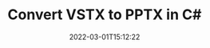---
############################# Static ############################
layout: "auto-gen-conversion"
date: 2022-03-01T15:12:22
draft: false
otherformats: doc docm docx dot dotm dotx epub md odt ott pdf rtf tex txt vdx vsdm vsdx vssm vssx vstm vstx vsx vtx xps
breadcrumb: VSTX to PPTX in C#

############################# Head ############################
head_title: "VSTX to PPTX Converter in C#"
head_description: "Convert VSTX to PPTX in .NET using a few lines of code. Use the GroupDocs Document Conversion API to convert over 160 file formats."

############################# Header ############################
title: "Convert VSTX to PPTX in C#"
description: "VSTX to PPTX conversion with a few lines of .NET code"
bg_image: "https://cms.admin.containerize.com/templates/aspose/App_Themes/V3/images/bg/header1.png"
bg_overlay: false
button:
    enable: true

############################# SubMenu ############################
submenu:
    enable: true

    left:
        img_alt: "GroupDocs.Conversion for .NET"
        image: "https://cms.admin.containerize.com/templates/groupdocs/images/product-logos/90x90-noborder/groupdocs-conversion-net.png"
        product: "GroupDocs.Conversion"
        platform: ".NET"

    

############################# About ############################
about:
    enable: true
    title: "About GroupDocs.Conversion для .NET API"
    content: |
        [GroupDocs.Conversion for .NET](https://products.groupdocs.com/conversion/net/) can be used to convert Microsoft Word, Excel, PowerPoint, PDF, Visio and other formats. GroupDocs.Conversion is a standalone API that is suitable for back-end and internal systems where high performance is required. It does not depend on any software such as Microsoft or Open Office.
    

overview:
    enable: true
    content: |
        Convert your VSTX files to PPTX in .NET easily. You can use just a couple of C# code lines in any platform of your choice like - Windows, Linux, macOS.
        You can try VSTX to PPTX conversion for free and evaluate conversion results quality.
        Along with simple file conversion scenarios you can try more advanced options for loading source VSTX file and for saving output PPTX result. 
        
        For example, for the source VSTX file you may use the following load options:

        * auto-detect file format;
        * specify password for protected files (if file format supports it);
        * replace missing fonts to preserve document appearance.
        
        There are also advanced convert options for the PPTX file:

        * convert specific document page or page range;
        * add a watermark to the converted PPTX file.

        Once conversion is completed you can save your PPTX file to the local file path or any third-party storage like FTP, Amazon S3, Google Drive, Dropbox etc.
        Please note - to convert VSTX to PPTX there is no need for any additional software installed - like MS Office, Open Office, Adobe Acrobat Reader etc. 


############################# Steps ############################
steps:
    enable: true
    title_left: "Steps to convert VSTX to PPTX in C#"
    content_left: |
        [GroupDocs.Conversion](https://products.groupdocs.com/conversion/net/) makes it easy for developers to convert a VSTX file to PPTX with a few lines of code.

        * Create an instance of the Converter class and provide the file VSTX with the full path
        * Create and set ConvertOptions for PPTX type.
        * Call the Converter.Convert method and pass the full path and format (PPTX) as a parameter
        
    title_right: "System Requirements"
    content_right: |
        Basic conversion with GroupDocs.Conversion for .NET can be done in just a few simple steps. Our APIs are supported on all major platforms and operating systems. Before executing the code below, make sure you have the following prerequisites installed on your system.

        * Operating systems: Microsoft Windows, Linux, MacOS
        * Development environments: Microsoft Visual Studio, Xamarin, MonoDevelop
        * Frameworks: .NET Framework, .NET Standard, .NET Core, Mono
        * Get the latest GroupDocs.Conversion for .NET from [Nuget](https://www.nuget.org/packages/groupdocs.conversion)
        
    code: |
        ```cs
        // Load VSTX file
        var converter = new GroupDocs.Conversion.Converter("template.vstx");
        // Set conversion parameters for PPTX format
        var convertOptions = converter.GetPossibleConversions()["pptx"].ConvertOptions;
        // Convert to PPTX format
        converter.Convert("output.pptx", convertOptions);        
        ```
        
demos:
    enable: true
    title: "VSTX to PPTX Live Demo"
    content: |
       Convert VSTX to PPTX now by visiting the [GroupDocs.Conversion App](https://products.groupdocs.app/conversion/family) website. Online demo has the following advantages
          

more_formats:
    enable: true
    title: "Other supported transformations VSTX"
    content: "You can also convert VSTX to many other file formats. Please see the list below."
       
       
back_to_top:
    enable: true
---